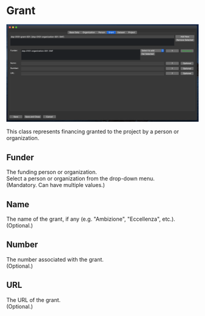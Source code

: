 # Grant

![grant tab](assets/images/grant_tab.png)

This class represents financing granted to the project by a person or organization.


## Funder

The funding person or organization.  
Select a person or organization from the drop-down menu.  
(Mandatory. Can have multiple values.)


## Name

The name of the grant, if any (e.g. "Ambizione", "Eccellenza", etc.).  
(Optional.)


## Number

The number associated with the grant.  
(Optional.)


## URL

The URL of the grant.  
(Optional.)


